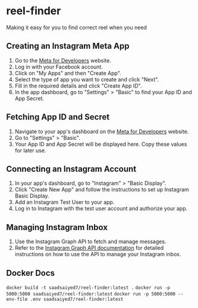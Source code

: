 # reel-finder
Making it easy for you to find correct reel when you need

## Creating an Instagram Meta App

1. Go to the [Meta for Developers](https://developers.facebook.com/) website.
2. Log in with your Facebook account.
3. Click on "My Apps" and then "Create App".
4. Select the type of app you want to create and click "Next".
5. Fill in the required details and click "Create App ID".
6. In the app dashboard, go to "Settings" > "Basic" to find your App ID and App Secret.

## Fetching App ID and Secret

1. Navigate to your app's dashboard on the [Meta for Developers](https://developers.facebook.com/) website.
2. Go to "Settings" > "Basic".
3. Your App ID and App Secret will be displayed here. Copy these values for later use.

## Connecting an Instagram Account

1. In your app's dashboard, go to "Instagram" > "Basic Display".
2. Click "Create New App" and follow the instructions to set up Instagram Basic Display.
3. Add an Instagram Test User to your app.
4. Log in to Instagram with the test user account and authorize your app.

## Managing Instagram Inbox

1. Use the Instagram Graph API to fetch and manage messages.
2. Refer to the [Instagram Graph API documentation](https://developers.facebook.com/docs/instagram-api) for detailed instructions on how to use the API to manage your Instagram inbox.


## Docker Docs
`docker build -t saadsaiyed7/reel-finder:latest .`
`docker run -p 5000:5000 saadsaiyed7/reel-finder:latest`
`docker run -p 5000:5000 --env-file .env saadsaiyed7/reel-finder:latest`